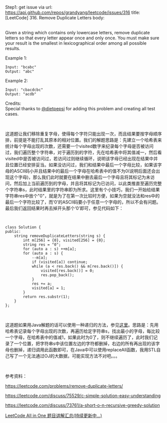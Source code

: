 Step1: get issue via url: https://api.github.com/repos/grandyang/leetcode/issues/316 
 title:[LeetCode] 316. Remove Duplicate Letters 
 body:  
  

Given a string which contains only lowercase letters, remove duplicate letters so that every letter appear once and only once. You must make sure your result is the smallest in lexicographical order among all possible results.

Example 1:
    
    
    Input: "bcabc"
    Output: "abc"
    

Example 2:
    
    
    Input: "cbacdcbc"
    Output: "acdb"

Credits:  
Special thanks to [@dietpepsi](https://leetcode.com/discuss/user/dietpepsi) for adding this problem and creating all test cases.

 

这道题让我们移除重复字母，使得每个字符只能出现一次，而且结果要按字母顺序排，前提是不能打乱其原本的相对位置。我们的解题思路是：先建立一个哈希表来统计每个字母出现的次数，还需要一个visited数字来纪录每个字母是否被访问过，我们遍历整个字符串，对于遍历到的字符，先在哈希表中将其值减一，然后看visited中是否被访问过，若访问过则继续循环，说明该字母已经出现在结果中并且位置已经安排妥当。如果没访问过，我们和结果中最后一个字母比较，如果该字母的ASCII码小并且结果中的最后一个字母在哈希表中的值不为0(说明后面还会出现这个字母)，那么我们此时就要在结果中删去最后一个字母且将其标记为未访问，然后加上当前遍历到的字母，并且将其标记为已访问，以此类推直至遍历完整个字符串s，此时结果里的字符串即为所求。这里有个小技巧，我们一开始给结果字符串res中放个"0"，就是为了在第一次比较时方便，如果为空就没法和res中的最后一个字符比较了，而‘0’的ASCII码要小于任意一个字母的，所以不会有问题。最后我们返回结果时再去掉开头那个‘0’即可，参见代码如下：

 
    
    
    class Solution {
    public:
        string removeDuplicateLetters(string s) {
            int m[256] = {0}, visited[256] = {0};
            string res = "0";
            for (auto a : s) ++m[a];
            for (auto a : s) {
                --m[a];
                if (visited[a]) continue;
                while (a < res.back() && m[res.back()]) {
                    visited[res.back()] = 0;
                    res.pop_back();
                }
                res += a;
                visited[a] = 1;
            }
            return res.substr(1);
        }
    };

 

这道题如果用Java解题的话可以使用一种递归的方法，参见[这里](https://leetcode.com/discuss/73761/a-short-o-n-recursive-greedy-solution)。思路是：先用哈希表记录每个字母出现的次数，再遍历给定字符串s，找出最小的字母，每比较一个字母，在哈希表中的值减1，如果此时为0了，则不继续遍历了，此时我们记录了一个位置，把字符串s中该位置左边的字符都删掉，右边的所有再出现的该字母也删掉，递归调用此函数即可，在Java中可以使用replaceAll函数，我用STL自己写了一个无法通过OJ的大数据，可能实现方法不对吧。。。

 

参考资料：

<https://leetcode.com/problems/remove-duplicate-letters/>

<https://leetcode.com/discuss/75529/c-simple-solution-easy-understanding>

<https://leetcode.com/discuss/73761/a-short-o-n-recursive-greedy-solution>

  
[LeetCode All in One 题目讲解汇总(持续更新中...)](http://www.cnblogs.com/grandyang/p/4606334.html)
